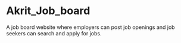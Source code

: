 # Akrit_Job_board
A job board website where employers can post job openings and job seekers can search and apply for jobs.
